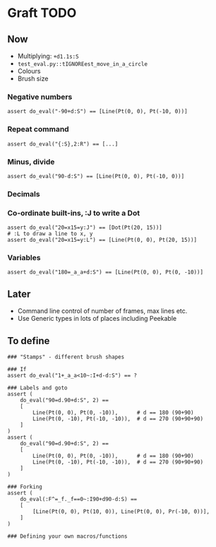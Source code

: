 # Graft TODO

## Now

* Multiplying: `+d1.1s:S`
* `test_eval.py::tIGNOREest_move_in_a_circle`
* Colours
* Brush size

### Negative numbers
```
assert do_eval("-90+d:S") == [Line(Pt(0, 0), Pt(-10, 0))]
```

### Repeat command
```
assert do_eval("{:S},2:R") == [...]
```

### Minus, divide
```
assert do_eval("90-d:S") == [Line(Pt(0, 0), Pt(-10, 0))]
```

### Decimals


### Co-ordinate built-ins, :J to write a Dot
```
assert do_eval("20=x15=y:J") == [Dot(Pt(20, 15))]
# :L to draw a line to x, y
assert do_eval("20=x15=y:L") == [Line(Pt(0, 0), Pt(20, 15))]
```

### Variables
```
assert do_eval("180=_a_a+d:S") == [Line(Pt(0, 0), Pt(0, -10))]
```

## Later

* Command line control of number of frames, max lines etc.
* Use Generic types in lots of places including Peekable

## To define

```
### "Stamps" - different brush shapes

### If
assert do_eval("1+_a_a<10~:I+d-d:S") == ?

### Labels and goto
assert (
    do_eval("90=d.90+d:S", 2) ==
    [
        Line(Pt(0, 0), Pt(0, -10)),      # d == 180 (90+90)
        Line(Pt(0, -10), Pt(-10, -10)),  # d == 270 (90+90+90)
    ]
)
assert (
    do_eval("90=d.90+d:S", 2) ==
    [
        Line(Pt(0, 0), Pt(0, -10)),      # d == 180 (90+90)
        Line(Pt(0, -10), Pt(-10, -10)),  # d == 270 (90+90+90)
    ]
)

### Forking
assert (
    do_eval(:F^=_f._f==0~:I90+d90-d:S) ==
    [
        [Line(Pt(0, 0), Pt(10, 0)), Line(Pt(0, 0), Pr(-10, 0))],
    ]
)

### Defining your own macros/functions
```

